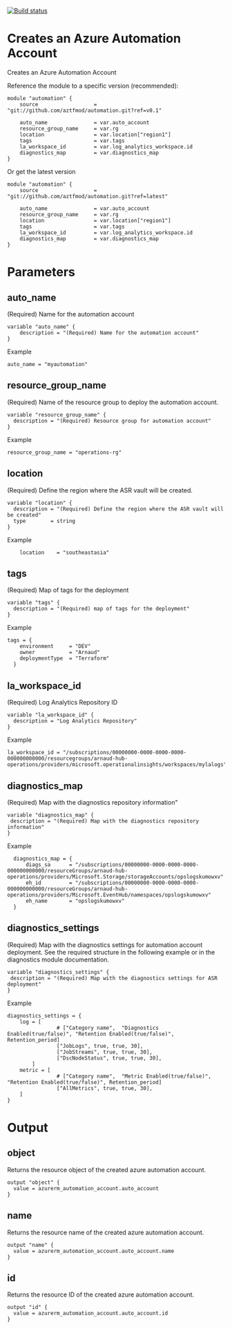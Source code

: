 [![Build status](https://dev.azure.com/azure-terraform/Blueprints/_apis/build/status/modules/automation)](https://dev.azure.com/azure-terraform/Blueprints/_build/latest?definitionId=0)
# Creates an Azure Automation Account
Creates an Azure Automation Account


Reference the module to a specific version (recommended):
```hcl
module "automation" {
    source                  = "git://github.com/aztfmod/automation.git?ref=v0.1"
  
    auto_name               = var.auto_account
    resource_group_name     = var.rg
    location                = var.location["region1"] 
    tags                    = var.tags
    la_workspace_id         = var.log_analytics_workspace.id
    diagnostics_map         = var.diagnostics_map
}
```

Or get the latest version
```hcl
module "automation" {
    source                  = "git://github.com/aztfmod/automation.git?ref=latest"
  
    auto_name               = var.auto_account
    resource_group_name     = var.rg
    location                = var.location["region1"] 
    tags                    = var.tags
    la_workspace_id         = var.log_analytics_workspace.id
    diagnostics_map         = var.diagnostics_map
}
```

# Parameters
## auto_name
(Required) Name for the automation account
```hcl
variable "auto_name" {
    description = "(Required) Name for the automation account"
}

```
Example
```hcl
auto_name = "myautomation"
```

## resource_group_name
(Required) Name of the resource group to deploy the automation account.
```hcl
variable "resource_group_name" {
  description = "(Required) Resource group for automation account"
}
```
Example
```hcl
resource_group_name = "operations-rg"
```

## location
(Required) Define the region where the ASR vault will be created.

```hcl
variable "location" {
  description = "(Required) Define the region where the ASR vault will be created"
  type        = string
}
```
Example
```hcl
    location    = "southeastasia"
```

## tags
(Required) Map of tags for the deployment
```hcl
variable "tags" {
  description = "(Required) map of tags for the deployment"
}
```
Example
```hcl
tags = {
    environment     = "DEV"
    owner           = "Arnaud"
    deploymentType  = "Terraform"
  }
```

## la_workspace_id
(Required) Log Analytics Repository ID
```hcl
variable "la_workspace_id" {
  description = "Log Analytics Repository"
}
```
Example
```hcl
la_workspace_id = "/subscriptions/00000000-0000-0000-0000-000000000000/resourcegroups/arnaud-hub-operations/providers/microsoft.operationalinsights/workspaces/mylalogs"
```

## diagnostics_map
(Required) Map with the diagnostics repository information"
```hcl
variable "diagnostics_map" {
 description = "(Required) Map with the diagnostics repository information"
}
```
Example
```hcl
  diagnostics_map = {
      diags_sa      = "/subscriptions/00000000-0000-0000-0000-000000000000/resourceGroups/arnaud-hub-operations/providers/Microsoft.Storage/storageAccounts/opslogskumowxv"
      eh_id         = "/subscriptions/00000000-0000-0000-0000-000000000000/resourceGroups/arnaud-hub-operations/providers/Microsoft.EventHub/namespaces/opslogskumowxv"
      eh_name       = "opslogskumowxv"
  }
```

## diagnostics_settings
(Required) Map with the diagnostics settings for automation account deployment.
See the required structure in the following example or in the diagnostics module documentation.

```hcl
variable "diagnostics_settings" {
 description = "(Required) Map with the diagnostics settings for ASR deployment"
}
```
Example
```hcl
diagnostics_settings = {
    log = [
                # ["Category name",  "Diagnostics Enabled(true/false)", "Retention Enabled(true/false)", Retention_period] 
                ["JobLogs", true, true, 30],
                ["JobStreams", true, true, 30],
                ["DscNodeStatus", true, true, 30],
        ]
    metric = [
                # ["Category name",  "Metric Enabled(true/false)", "Retention Enabled(true/false)", Retention_period] 
                ["AllMetrics", true, true, 30],
    ]
}
```



# Output
## object
Returns the resource object of the created azure automation account.
```hcl
output "object" {
  value = azurerm_automation_account.auto_account
}
```

## name
Returns the resource name of the created azure automation account.
```hcl
output "name" {
  value = azurerm_automation_account.auto_account.name
}

```

## id
Returns the resource ID of the created azure automation account.
```hcl
output "id" {
  value = azurerm_automation_account.auto_account.id
}
```